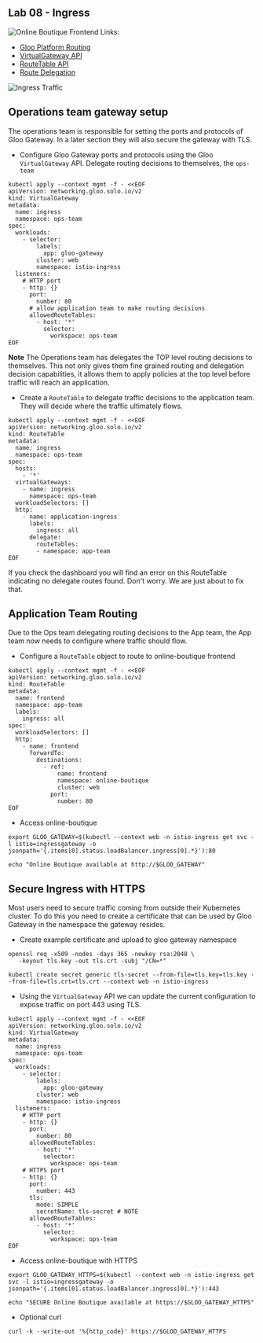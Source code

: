 ## Lab 08 - Ingress <a name="lab-08---ingress-"></a>


![Online Boutique Frontend](images/online-boutique-frontend-1.png)
Links:
- [Gloo Platform Routing](https://docs.solo.io/gloo-mesh-enterprise/latest/routing/)
- [VirtualGateway API](https://docs.solo.io/gloo-mesh-enterprise/latest/reference/api/virtual_gateway/)
- [RouteTable API](https://docs.solo.io/gloo-mesh-enterprise/latest/reference/api/route_table/)
- [Route Delegation](https://docs.solo.io/gloo-mesh-enterprise/latest/routing/rt-delegation/)

![Ingress Traffic](images/ingress.png)

## Operations team gateway setup

The operations team is responsible for setting the ports and protocols of Gloo Gateway. In a later section they will also secure the gateway with TLS.

* Configure Gloo Gateway ports and protocols using the Gloo `VirtualGateway` API. Delegate routing decisions to themselves, the `ops-team`
```shell
kubectl apply --context mgmt -f - <<EOF
apiVersion: networking.gloo.solo.io/v2
kind: VirtualGateway
metadata:
  name: ingress
  namespace: ops-team
spec:
  workloads:
    - selector:
        labels:
          app: gloo-gateway
        cluster: web
        namespace: istio-ingress
  listeners: 
    # HTTP port
    - http: {}
      port:
        number: 80
      # allow application team to make routing decisions
      allowedRouteTables:
        - host: '*'
          selector:
            workspace: ops-team
EOF
```

**Note** The Operations team has delegates the TOP level routing decisions to themselves. This not only gives them fine grained routing and delegation decision capabilities, it allows them to apply policies at the top level before traffic will reach an application.

* Create a `RouteTable` to delegate traffic decisions to the application team. They will decide where the traffic ultimately flows. 
```shell
kubectl apply --context mgmt -f - <<EOF
apiVersion: networking.gloo.solo.io/v2
kind: RouteTable
metadata:
  name: ingress
  namespace: ops-team
spec:
  hosts:
    - '*'
  virtualGateways:
    - name: ingress
      namespace: ops-team
  workloadSelectors: []
  http:
    - name: application-ingress
      labels:
        ingress: all
      delegate:
        routeTables:
        - namespace: app-team
EOF
```

If you check the dashboard you will find an error on this RouteTable indicating no delegate routes found.  Don't worry.  We are just about to fix that.

## Application Team Routing

Due to the Ops team delegating routing decisions to the App team, the App team now needs to configure where traffic should flow.

* Configure a `RouteTable` object to route to online-boutique frontend
```shell
kubectl apply --context mgmt -f - <<EOF
apiVersion: networking.gloo.solo.io/v2
kind: RouteTable
metadata:
  name: frontend
  namespace: app-team
  labels:
    ingress: all
spec:
  workloadSelectors: []
  http:
    - name: frontend
      forwardTo:
        destinations:
          - ref:
              name: frontend
              namespace: online-boutique
              cluster: web
            port:
              number: 80
EOF
```
* Access online-boutique
```shell
export GLOO_GATEWAY=$(kubectl --context web -n istio-ingress get svc -l istio=ingressgateway -o jsonpath='{.items[0].status.loadBalancer.ingress[0].*}'):80

echo "Online Boutique available at http://$GLOO_GATEWAY"
```

## Secure Ingress with HTTPS

Most users need to secure traffic coming from outside their Kubernetes cluster. To do this you need to create a certificate that can be used by Gloo Gateway in the namespace the gateway resides. 

* Create example certificate and upload to gloo gateway namespace
```shell
openssl req -x509 -nodes -days 365 -newkey rsa:2048 \
   -keyout tls.key -out tls.crt -subj "/CN=*"

kubectl create secret generic tls-secret --from-file=tls.key=tls.key --from-file=tls.crt=tls.crt --context web -n istio-ingress
```

* Using the `VirtualGateway` API we can update the current configuration to expose traffic on port 443 using TLS.
```shell
kubectl apply --context mgmt -f - <<EOF
apiVersion: networking.gloo.solo.io/v2
kind: VirtualGateway
metadata:
  name: ingress
  namespace: ops-team
spec:
  workloads:
    - selector:
        labels:
          app: gloo-gateway
        cluster: web
        namespace: istio-ingress
  listeners: 
    # HTTP port
    - http: {}
      port:
        number: 80
      allowedRouteTables:
        - host: '*'
          selector:
            workspace: ops-team
    # HTTPS port
    - http: {}
      port:
        number: 443
      tls:
        mode: SIMPLE
        secretName: tls-secret # NOTE
      allowedRouteTables:
        - host: '*'
          selector:
            workspace: ops-team
EOF
```

* Access online-boutique with HTTPS
```shell
export GLOO_GATEWAY_HTTPS=$(kubectl --context web -n istio-ingress get svc -l istio=ingressgateway -o jsonpath='{.items[0].status.loadBalancer.ingress[0].*}'):443

echo "SECURE Online Boutique available at https://$GLOO_GATEWAY_HTTPS"
```

* Optional curl
```shell
curl -k --write-out '%{http_code}' https://$GLOO_GATEWAY_HTTPS
```
